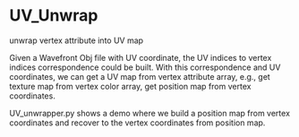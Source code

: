 # UV_Unwrap
unwrap vertex attribute into UV map


Given a Wavefront Obj file with UV coordinate, the UV indices to vertex indices correspondence could be built. With this correspondence and UV coordinates, we can get a UV map from vertex attribute array, e.g., get texture map from vertex color array, get position map from vertex coordinates. 

UV_unwrapper.py shows a demo where we build a position map from vertex coordinates and recover to the vertex coordinates from position map. 

